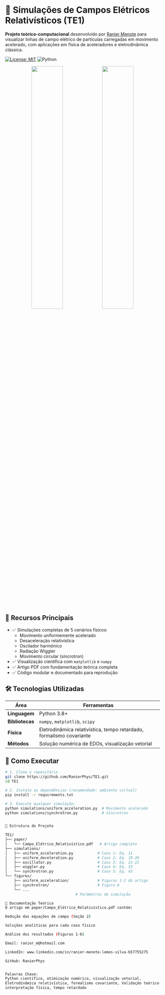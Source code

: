 # 📡 Simulações de Campos Elétricos Relativísticos (TE1)

**Projeto teórico-computacional** desenvolvido por [Ranier Menote](https://github.com/RanierPhys) para visualizar linhas de campo elétrico de partículas carregadas em movimento acelerado, com aplicações em física de aceleradores e eletrodinâmica clássica.

[![License: MIT](https://img.shields.io/badge/License-MIT-blue.svg)](LICENSE)
![Python](https://img.shields.io/badge/Python-3.8%2B-yellowgreen)


<p align="center">
  <img src="figures/uniform_acceleration/72.png" width="45%">
  <img src="figures/synchtrotron/sincro.png" width="45%">
</p>

## 📌 Recursos Principais
- ✅ Simulações completas de 5 cenários físicos:
  - Movimento uniformemente acelerado
  - Desaceleração relativística
  - Oscilador harmônico
  - Radiação Wiggler
  - Movimento circular (síncrotron)
- ✅ Visualização científica com `matplotlib` e `numpy`
- ✅ Artigo PDF com fundamentação teórica completa
- ✅ Código modular e documentado para reprodução

## 🛠️ Tecnologias Utilizadas
| Área          | Ferramentas |
|---------------|------------|
| **Linguagem** | Python 3.8+ |
| **Bibliotecas**| `numpy`, `matplotlib`, `scipy` |
| **Física**    | Eletrodinâmica relativística, tempo retardado, formalismo covariante |
| **Métodos**   | Solução numérica de EDOs, visualização vetorial |

## 🚀 Como Executar
```bash
# 1. Clone o repositório
git clone https://github.com/RanierPhys/TE1.git
cd TE1

# 2. Instale as dependências (recomendado: ambiente virtual)
pip install -r requirements.txt

# 3. Execute qualquer simulação:
python simulations/uniform_acceleration.py  # Movimento acelerado
python simulations/synchrotron.py           # Síncrotron


📂 Estrutura do Projeto

TE1/
├── paper/
│   └── Campo_Elétrico_Relativístico.pdf   # Artigo completo
├── simulations/
│   ├── uniform_acceleration.py           # Caso 1: Eq. 11
│   ├── uniform_deceleration.py           # Caso 2: Eq. 19-20
│   ├── oscillator.py                     # Caso 3: Eq. 21-22
│   ├── wiggler.py                        # Caso 4: Eq. 33
│   └── synchrotron.py                    # Caso 5: Eq. 43
└── figures/
    ├── uniform_acceleration/             # Figuras 1-2 do artigo
    ├── synchrotron/                      # Figura 6
    └── ...
                                # Parâmetros de simulação

📄 Documentação Teórica
O artigo em paper/Campo_Elétrico_Relativístico.pdf contém:

Dedução das equações de campo (Seção 2)

Soluções analíticas para cada caso físico

Análise dos resultados (Figuras 1-6)

Email: ranier_m@hotmail.com

LinkedIn: www.linkedin.com/in/ranier-menote-lemes-silva-b57755275

GitHub: RanierPhys


Palavras Chave:
Python científico, otimização numérica, visualização vetorial,
Eletrodinâmica relativística, formalismo covariante, Validação teórico-computacional, 
interpretação física, tempo retardado
